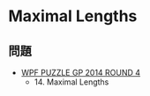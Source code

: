 # Maximal Lengths

## 問題
- [WPF PUZZLE GP 2014 ROUND 4](../questions/wpfpgp2014-4.md)
	- 14\. Maximal Lengths

